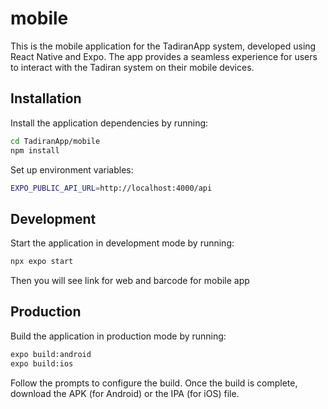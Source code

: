 # mobile

This is the mobile application for the TadiranApp system, developed using React Native and Expo. The app provides a seamless experience for users to interact with the Tadiran system on their mobile devices.

## Installation

Install the application dependencies by running:

```sh
cd TadiranApp/mobile
npm install
```

Set up environment variables: 

```sh
EXPO_PUBLIC_API_URL=http://localhost:4000/api
```

## Development

Start the application in development mode by running:

```sh
npx expo start
```
Then you will see link for web and barcode for mobile app

## Production

Build the application in production mode by running:

```sh
expo build:android
expo build:ios
```

Follow the prompts to configure the build.
Once the build is complete, download the APK (for Android) or the IPA (for iOS) file.